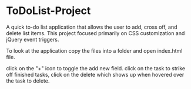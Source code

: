 # ToDoList-Project
A quick to-do list application that allows the user to add, cross off, and delete list items. 
This project focused primarily on CSS customization and jQuery event triggers. 

To look at the application copy the files into a folder and open index.html file. 

click on the "+" icon to toggle the add new field.
click on the task to strike off finished tasks, click on the delete which shows up when hovered over the task to delete.

